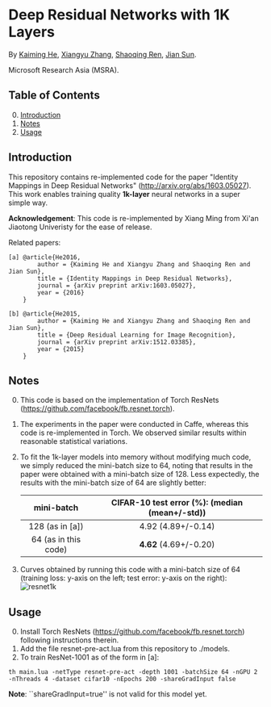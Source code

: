 # Deep Residual Networks with 1K Layers

By [Kaiming He](http://kaiminghe.com), [Xiangyu Zhang](https://scholar.google.com/citations?user=yuB-cfoAAAAJ&hl=en), [Shaoqing Ren](http://home.ustc.edu.cn/~sqren/), [Jian Sun](http://research.microsoft.com/en-us/people/jiansun/).

Microsoft Research Asia (MSRA).

## Table of Contents
0. [Introduction](#introduction)
0. [Notes](#notes)
0. [Usage](#usage)



## Introduction

This repository contains re-implemented code for the paper "Identity Mappings in Deep Residual Networks" (http://arxiv.org/abs/1603.05027). This work enables training quality **1k-layer** neural networks in a super simple way.

**Acknowledgement**: This code is re-implemented by Xiang Ming from Xi'an Jiaotong Univeristy for the ease of release.

Related papers:

	[a]	@article{He2016,
			author = {Kaiming He and Xiangyu Zhang and Shaoqing Ren and Jian Sun},
			title = {Identity Mappings in Deep Residual Networks},
			journal = {arXiv preprint arXiv:1603.05027},
			year = {2016}
		}
	
	[b] @article{He2015,
			author = {Kaiming He and Xiangyu Zhang and Shaoqing Ren and Jian Sun},
			title = {Deep Residual Learning for Image Recognition},
			journal = {arXiv preprint arXiv:1512.03385},
			year = {2015}
		}
	

	
## Notes

0. This code is based on the implementation of Torch ResNets (https://github.com/facebook/fb.resnet.torch).

0. The experiments in the paper were conducted in Caffe, whereas this code is re-implemented in Torch. We observed similar results within reasonable statistical variations.

0. To fit the 1k-layer models into memory without modifying much code, we simply reduced the mini-batch size to 64, noting that results in the paper were obtained with a mini-batch size of 128. Less expectedly, the results with the mini-batch size of 64 are slightly better:

	mini-batch |CIFAR-10 test error (%): (median (mean+/-std))
	:---------:|:------------------:
	128 (as in [a]) | 4.92 (4.89+/-0.14)
	64 (as in this code)| **4.62** (4.69+/-0.20)

0. Curves obtained by running this code with a mini-batch size of 64 (training loss: y-axis on the left; test error: y-axis on the right):	
![resnet1k](https://cloud.githubusercontent.com/assets/11435359/14414142/68714c82-ffc0-11e5-8b1b-657fdb3d96a6.png)
	
## Usage

0. Install Torch ResNets (https://github.com/facebook/fb.resnet.torch) following instructions therein.
0. Add the file resnet-pre-act.lua from this repository to ./models.
0. To train ResNet-1001 as of the form in [a]:
```
th main.lua -netType resnet-pre-act -depth 1001 -batchSize 64 -nGPU 2 -nThreads 4 -dataset cifar10 -nEpochs 200 -shareGradInput false
```
**Note**: ``shareGradInput=true'' is not valid for this model yet.
